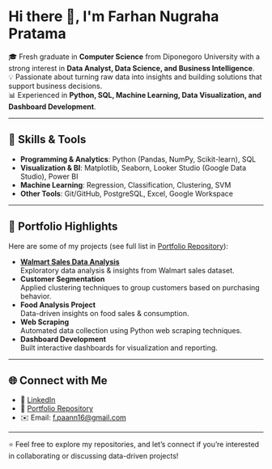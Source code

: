 # Hi there 👋, I'm Farhan Nugraha Pratama

🎓 Fresh graduate in **Computer Science** from Diponegoro University with a strong interest in **Data Analyst, Data Science, and Business Intelligence**.  
💡 Passionate about turning raw data into insights and building solutions that support business decisions.  
📊 Experienced in **Python, SQL, Machine Learning, Data Visualization, and Dashboard Development**.  

---

## 🔧 Skills & Tools
- **Programming & Analytics**: Python (Pandas, NumPy, Scikit-learn), SQL  
- **Visualization & BI**: Matplotlib, Seaborn, Looker Studio (Google Data Studio), Power BI  
- **Machine Learning**: Regression, Classification, Clustering, SVM  
- **Other Tools**: Git/GitHub, PostgreSQL, Excel, Google Workspace  

---

## 📂 Portfolio Highlights
Here are some of my projects (see full list in [Portfolio Repository](https://github.com/fpaan/Portfolio-of-Data-Science-and-Data-Analyst)):

- **[Walmart Sales Data Analysis](https://github.com/fpaan/Portfolio-of-Data-Science-and-Data-Analyst)**  
  Exploratory data analysis & insights from Walmart sales dataset.  
- **Customer Segmentation**  
  Applied clustering techniques to group customers based on purchasing behavior.  
- **Food Analysis Project**  
  Data-driven insights on food sales & consumption.  
- **Web Scraping**  
  Automated data collection using Python web scraping techniques.  
- **Dashboard Development**  
  Built interactive dashboards for visualization and reporting.  

---

## 🌐 Connect with Me
- 💼 [LinkedIn](https://www.linkedin.com/in/farhan-nugraha-pratama/)  
- 📂 [Portfolio Repository](https://github.com/fpaan/Portfolio-of-Data-Science-and-Data-Analyst)  
- ✉️ Email: f.paann16@gmail.com

---

⭐️ Feel free to explore my repositories, and let’s connect if you’re interested in collaborating or discussing data-driven projects!
